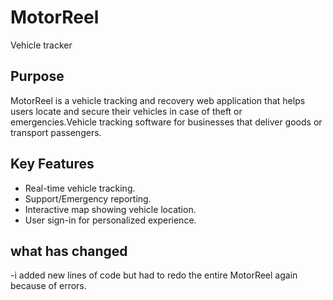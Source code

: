 # MotorReel
Vehicle tracker

## Purpose
MotorReel is a vehicle tracking and recovery web application that helps users locate and secure their vehicles in case of theft or emergencies.Vehicle tracking software for businesses that deliver goods or transport passengers.

## Key Features
- Real-time vehicle tracking.
- Support/Emergency reporting.
- Interactive map showing vehicle location.
- User sign-in for personalized experience.

## what has changed
-i added new lines of code but had to redo the entire MotorReel again because of errors.

